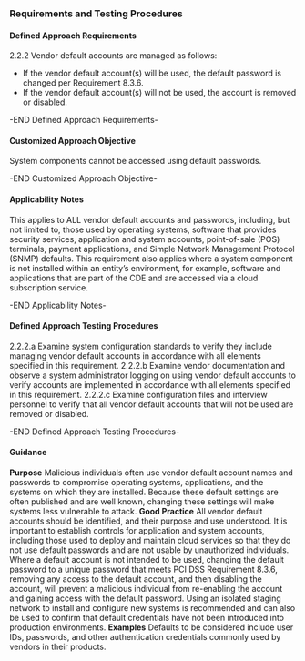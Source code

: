 ### Requirements and Testing Procedures

#### Defined Approach Requirements
2.2.2 Vendor default accounts are managed as follows:
- If the vendor default account(s) will be used, the default password is changed per Requirement 8.3.6.
- If the vendor default account(s) will not be used, the account is removed or disabled.

-END Defined Approach Requirements- 
#### Customized Approach Objective
System components cannot be accessed using default passwords.

-END Customized Approach Objective- 
#### Applicability Notes
This applies to ALL vendor default accounts and passwords, including, but not limited to, those used by operating systems, software that provides security services, application and system accounts, point-of-sale (POS) terminals, payment applications, and Simple Network Management Protocol (SNMP) defaults.
This requirement also applies where a system component is not installed within an entity’s environment, for example, software and applications that are part of the CDE and are accessed via a cloud subscription service.

-END Applicability Notes- 
#### Defined Approach Testing Procedures
2.2.2.a Examine system configuration standards to verify they include managing vendor default accounts in accordance with all elements specified in this requirement.
2.2.2.b Examine vendor documentation and observe a system administrator logging on using vendor default accounts to verify accounts are implemented in accordance with all elements specified in this requirement.
2.2.2.c Examine configuration files and interview personnel to verify that all vendor default accounts that will not be used are removed or disabled.

-END Defined Approach Testing Procedures- 
#### Guidance
**Purpose**
Malicious individuals often use vendor default account names and passwords to compromise operating systems, applications, and the systems on which they are installed. Because these default settings are often published and are well known, changing these settings will make systems less vulnerable to attack.
**Good Practice**
All vendor default accounts should be identified, and their purpose and use understood. It is important to establish controls for application and system accounts, including those used to deploy and maintain cloud services so that they do not use default passwords and are not usable by unauthorized individuals.
Where a default account is not intended to be used, changing the default password to a unique password that meets PCI DSS Requirement 8.3.6, removing any access to the default account, and then disabling the account, will prevent a malicious individual from re-enabling the account and gaining access with the default password.
Using an isolated staging network to install and configure new systems is recommended and can also be used to confirm that default credentials have not been introduced into production environments.
**Examples**
Defaults to be considered include user IDs, passwords, and other authentication credentials commonly used by vendors in their products.